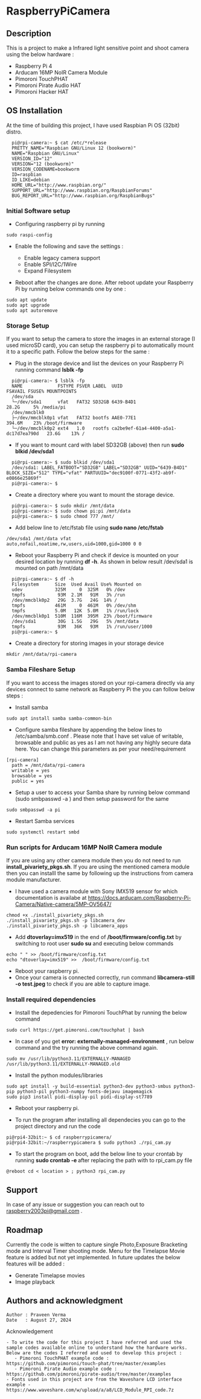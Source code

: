 # RaspberryPiCamera

## Description
This is a project to make a Infrared light sensitive point and shoot camera using the below hardware :
 - Raspberry Pi 4
 - Arducam 16MP NoIR Camera Module
 - Pimoroni TouchPHAT
 - Pimoroni Pirate Audio HAT
 - Pimoroni Hacker HAT

## OS Installation
At the time of building this project, I have used Raspbian Pi OS (32bit) distro.

```
  pi@rpi-camera:~ $ cat /etc/*release
  PRETTY_NAME="Raspbian GNU/Linux 12 (bookworm)"
  NAME="Raspbian GNU/Linux"
  VERSION_ID="12"
  VERSION="12 (bookworm)"
  VERSION_CODENAME=bookworm
  ID=raspbian
  ID_LIKE=debian
  HOME_URL="http://www.raspbian.org/"
  SUPPORT_URL="http://www.raspbian.org/RaspbianForums"
  BUG_REPORT_URL="http://www.raspbian.org/RaspbianBugs"
```

### Initial Software setup
 -  Configuring raspberry pi by running
```
sudo raspi-config
```
 -  Enable the following and save the settings :
    -  Enable legacy camera support
    -  Enable SPI/I2C/1Wire
    -  Expand Filesystem

 -  Reboot after the changes are done. After reboot update your Raspberry Pi by running below commands one by one :
```
sudo apt update
sudo apt upgrade
sudo apt autoremove
```

### Storage Setup
If you want to setup the camera to store the images in an external storage (I used microSD card), you can setup the raspberry pi to automatically mount it to a specific path. Follow the below steps for the same :

 -  Plug in the storage device and list the devices on your Raspberry Pi running command <b>lsblk -fp</b>
```
  pi@rpi-camera:~ $ lsblk -fp
  NAME             FSTYPE FSVER LABEL  UUID                                 FSAVAIL FSUSE% MOUNTPOINTS
  /dev/sda                                                                                 
  └─/dev/sda1      vfat   FAT32 SD32GB 6439-B4D1                              28.2G     5% /media/pi
  /dev/mmcblk0                                                                             
  ├─/dev/mmcblk0p1 vfat   FAT32 bootfs AAE0-77E1                             394.6M    23% /boot/firmware
  └─/dev/mmcblk0p2 ext4   1.0   rootfs ca2be9ef-61a4-4400-a5a1-dc17d7ea790d   23.6G    13% /
```
 -  If you want to mount card with label SD32GB (above) then run <b>sudo blkid /dev/sda1</b>
```
  pi@rpi-camera:~ $ sudo blkid /dev/sda1
  /dev/sda1: LABEL_FATBOOT="SD32GB" LABEL="SD32GB" UUID="6439-B4D1" BLOCK_SIZE="512" TYPE="vfat" PARTUUID="dec9100f-0771-43f2-ab9f-e0866e25869f"
  pi@rpi-camera:~ $
```
 -  Create a directory where you want to mount the storage device.
```
  pi@rpi-camera:~ $ sudo mkdir /mnt/data
  pi@rpi-camera:~ $ sudo chown pi:pi /mnt/data
  pi@rpi-camera:~ $ sudo chmod 777 /mnt/
```
 -  Add below line to /etc/fstab file using <b>sudo nano /etc/fstab</b>
```
/dev/sda1 /mnt/data vfat auto,nofail,noatime,rw,users,uid=1000,gid=1000 0 0
```
 -  Reboot your Raspberry Pi and check if device is mounted on your desired location by running <b>df -h</b>. As shown in below result /dev/sda1 is mounted on path /mnt/data
```
  pi@rpi-camera:~ $ df -h
  Filesystem      Size  Used Avail Use% Mounted on
  udev            325M     0  325M   0% /dev
  tmpfs            93M  2.1M   91M   3% /run
  /dev/mmcblk0p2   29G  3.7G   24G  14% /
  tmpfs           461M     0  461M   0% /dev/shm
  tmpfs           5.0M   12K  5.0M   1% /run/lock
  /dev/mmcblk0p1  510M  116M  395M  23% /boot/firmware
  /dev/sda1        30G  1.5G   29G   5% /mnt/data
  tmpfs            93M   36K   93M   1% /run/user/1000
  pi@rpi-camera:~ $ 
```
 - Create a directory for storing images in your storage device
```
mkdir /mnt/data/rpi-camera
```

### Samba Fileshare Setup
If you want to access the images stored on your rpi-camera directly via any devices connect to same network as Raspberry Pi the you can follow below steps :

 - Install samba
```
sudo apt install samba samba-common-bin
```
 - Configure samba fileshare by appending the below lines to /etc/samba/smb.conf . Please note that I have set value of writable, browsable and public as yes as I am not having any highly secure data here. You can change this parameters as per your need/requirement
```
[rpi-camera]
  path = /mnt/data/rpi-camera
  writable = yes
  browsable = yes
  public = yes
```
 - Setup a user to access your Samba share by running below command (sudo smbpasswd -a <USERNAME>) and then setup password for the same
```
sudo smbpasswd -a pi
```
 - Restart Samba services
```
sudo systemctl restart smbd
```

### Run scripts for Arducam 16MP NoIR Camera module

If you are using any other camera module then you do not need to run <b>install_pivariety_pkgs.sh</b>. If you are using the mentioned camera module then you can installl the same by following up the instructions from camera module manufacturer.
 - I have used a camera module with Sony IMX519 sensor for which documentation is availabe at https://docs.arducam.com/Raspberry-Pi-Camera/Native-camera/5MP-OV5647/
```
chmod +x ./install_pivariety_pkgs.sh
./install_pivariety_pkgs.sh -p libcamera_dev
./install_pivariety_pkgs.sh -p libcamera_apps
```

 - Add <b>dtoverlay=imx519</b> in the end of <b>/boot/firmware/config.txt</b> by switching to root user <b>sudo su</b> and executing below commands
```
echo " " >> /boot/firmware/config.txt
echo "dtoverlay=imx519" >>  /boot/firmware/config.txt
```

 - Reboot your raspberry pi.
 - Once your camera is connected correctly, run command <b>libcamera-still -o test.jpeg</b> to check if you are able to capture image. 

### Install required dependencies
 - Install the depedencies for Pimoroni TouchPhat by running the below command
```
sudo curl https://get.pimoroni.com/touchphat | bash
```
 - In case of you get <b>error: externally-managed-environment</b> , run below command and the try running the above command again.
```
sudo mv /usr/lib/python3.11/EXTERNALLY-MANAGED /usr/lib/python3.11/EXTERNALLY-MANAGED.old
```
 - Install the python modules/libraries
```
sudo apt install -y build-essential python3-dev python3-smbus python3-pip python3-pil python3-numpy fonts-dejavu imagemagick
sudo pip3 install pidi-display-pil pidi-display-st7789
```
 - Reboot your raspberry pi.

 - To run the program after installing all dependecies you can go to the project directory and run the code
```
pi@rpi4-32bit:~ $ cd raspberrypicamera/
pi@rpi4-32bit:~/raspberrypicamera $ sudo python3 ./rpi_cam.py 
```

 - To start the program on boot, add the below line to your crontab by running <b> sudo crontab -e </b> after replacing the path with <location> to rpi_cam.py file

```
@reboot cd < location > ; python3 rpi_cam.py
```

## Support
In case of any issue or suggestion you can reach out to raspberry2003pi@gmail.com .

## Roadmap
Currently the code is witten to capture single Photo,Exposure Bracketing mode and Interval Timer shooting mode. Menu for the Timelapse Movie feature is added but not yet implemented. In future updates the below features will be added :
 - Generate Timelapse movies
 - Image playback

## Authors and acknowledgment
```
Author : Praveen Verma
Date   : August 27, 2024
```
Acknowledgement
```
- To write the code for this project I have referred and used the sample codes available online to understand how the hardware works. Below are the codes I referred and used to develop this project :
   - Pimoroni TouchPHAT example code : https://github.com/pimoroni/touch-phat/tree/master/examples
   - Pimoroni Pirate Audio example code : https://github.com/pimoroni/pirate-audio/tree/master/examples
- Fonts used in this project are from the Waveshare LCD interface example - https://www.waveshare.com/w/upload/a/a8/LCD_Module_RPI_code.7z
```
